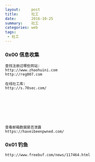 ```yaml
---
layout:     post
title:      社工
date:       2016-10-25
summary:    社工
categories: web
tags:
 - 社工
---
```


### 0x00 信息收集

```
查找注册过哪些网站:
http://www.zhaohuini.com
http://reg007.com

在线社工库:
http://s.70sec.com/








查看邮箱数据是否泄露
https://haveibeenpwned.com/
```

### 0x01 钓鱼

```
http://www.freebuf.com/news/117464.html
```
